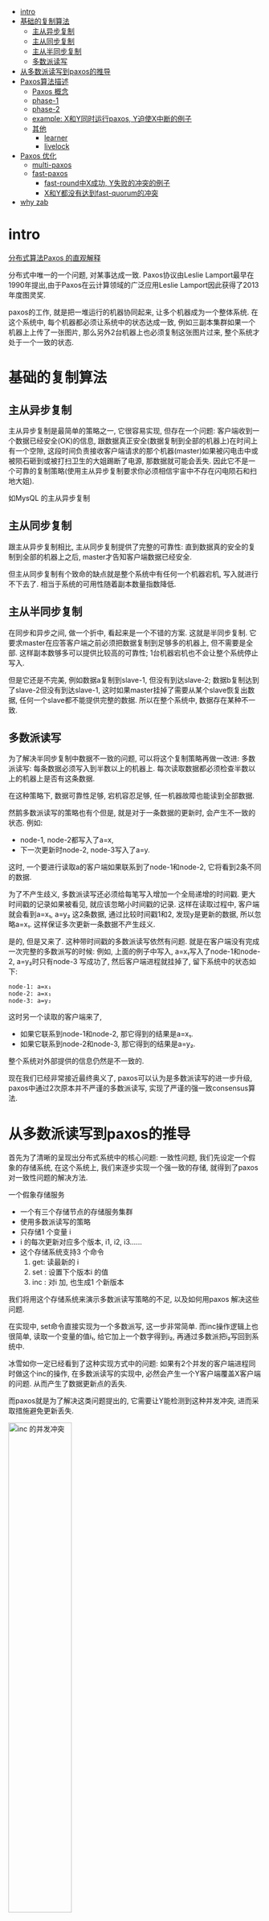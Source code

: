 - [intro](#intro)
- [基础的复制算法](#基础的复制算法)
  - [主从异步复制](#主从异步复制)
  - [主从同步复制](#主从同步复制)
  - [主从半同步复制](#主从半同步复制)
  - [多数派读写](#多数派读写)
- [从多数派读写到paxos的推导](#从多数派读写到paxos的推导)
- [Paxos算法描述](#paxos算法描述)
  - [Paxos 概念](#paxos-概念)
  - [phase-1](#phase-1)
  - [phase-2](#phase-2)
  - [example: X和Y同时运行paxos, Y迫使X中断的例子](#example-x和y同时运行paxos-y迫使x中断的例子)
  - [其他](#其他)
    - [learner](#learner)
    - [livelock](#livelock)
- [Paxos 优化](#paxos-优化)
  - [multi-paxos](#multi-paxos)
  - [fast-paxos](#fast-paxos)
    - [fast-round中X成功, Y失败的冲突的例子](#fast-round中x成功-y失败的冲突的例子)
    - [X和Y都没有达到fast-quorum的冲突](#x和y都没有达到fast-quorum的冲突)
- [why zab](#why-zab)

# intro
[分布式算法Paxos 的直观解释](https://mp.weixin.qq.com/s/-ULrqBZ_GLY1_LN9eNPpXg)

分布式中唯一的一个问题, 对某事达成一致.
Paxos协议由Leslie Lamport最早在1990年提出,由于Paxos在云计算领域的广泛应用Leslie Lamport因此获得了2013年度图灵奖.

paxos的工作, 就是把一堆运行的机器协同起来, 让多个机器成为一个整体系统. 在这个系统中, 每个机器都必须让系统中的状态达成一致,
例如三副本集群如果一个机器上上传了一张图片, 那么另外2台机器上也必须复制这张图片过来, 整个系统才处于一个一致的状态.

# 基础的复制算法
## 主从异步复制
主从异步复制是最简单的策略之一, 它很容易实现, 但存在一个问题: 客户端收到一个数据已经安全(OK)的信息, 跟数据真正安全(数据复制到全部的机器上)在时间上有一个空隙,
这段时间负责接收客户端请求的那个机器(master)如果被闪电击中或被陨石砸到或被打扫卫生的大姐踢断了电源, 那数据就可能会丢失.
因此它不是一个可靠的复制策略(使用主从异步复制要求你必须相信宇宙中不存在闪电陨石和扫地大姐).

如MysQL 的主从异步复制

## 主从同步复制
跟主从异步复制相比, 主从同步复制提供了完整的可靠性: 直到数据真的安全的复制到全部的机器上之后, master才告知客户端数据已经安全.

但主从同步复制有个致命的缺点就是整个系统中有任何一个机器宕机, 写入就进行不下去了. 相当于系统的可用性随着副本数量指数降低.

## 主从半同步复制
在同步和异步之间, 做一个折中, 看起来是一个不错的方案. 这就是半同步复制.
它要求master在应答客户端之前必须把数据复制到足够多的机器上, 但不需要是全部. 这样副本数够多可以提供比较高的可靠性; 1台机器宕机也不会让整个系统停止写入.

但是它还是不完美, 例如数据a复制到slave-1, 但没有到达slave-2; 数据b复制达到了slave-2但没有到达slave-1, 这时如果master挂掉了需要从某个slave恢复出数据,
任何一个slave都不能提供完整的数据. 所以在整个系统中, 数据存在某种不一致.

## 多数派读写
为了解决半同步复制中数据不一致的问题, 可以将这个复制策略再做一改进: 多数派读写: 每条数据必须写入到半数以上的机器上. 每次读取数据都必须检查半数以上的机器上是否有这条数据.

在这种策略下, 数据可靠性足够, 宕机容忍足够, 任一机器故障也能读到全部数据.

然鹅多数派读写的策略也有个但是, 就是对于一条数据的更新时, 会产生不一致的状态. 例如:

- node-1, node-2都写入了a=x,
- 下一次更新时node-2, node-3写入了a=y.

这时, 一个要进行读取a的客户端如果联系到了node-1和node-2, 它将看到2条不同的数据.

为了不产生歧义, 多数派读写还必须给每笔写入增加一个全局递增的时间戳. 更大时间戳的记录如果被看见, 就应该忽略小时间戳的记录.
这样在读取过程中, 客户端就会看到a=x₁, a=y₂ 这2条数据, 通过比较时间戳1和2, 发现y是更新的数据, 所以忽略a=x₁. 这样保证多次更新一条数据不产生歧义.

是的, 但是又来了. 这种带时间戳的多数派读写依然有问题. 就是在客户端没有完成一次完整的多数派写的时候:
例如, 上面的例子中写入, a=x₁写入了node-1和node-2, a=y₂时只有node-3 写成功了, 然后客户端进程就挂掉了, 留下系统中的状态如下:

```info
node-1: a=x₁
node-2: a=x₁
node-3: a=y₂
```
这时另一个读取的客户端来了,

- 如果它联系到node-1和node-2, 那它得到的结果是a=x₁.
- 如果它联系到node-2和node-3, 那它得到的结果是a=y₂.

整个系统对外部提供的信息仍然是不一致的.

现在我们已经非常接近最终奥义了, paxos可以认为是多数派读写的进一步升级, paxos中通过2次原本并不严谨的多数派读写, 实现了严谨的强一致consensus算法.

# 从多数派读写到paxos的推导
首先为了清晰的呈现出分布式系统中的核心问题: 一致性问题, 我们先设定一个假象的存储系统, 在这个系统上, 我们来逐步实现一个强一致的存储, 就得到了paxos对一致性问题的解决方法.

一个假象存储服务

- 一个有三个存储节点的存储服务集群
- 使用多数派读写的策略
- 只存储1 个变量 i
- i 的每次更新对应多个版本, i1, i2, i3......
- 这个存储系统支持3 个命令
  1. get: 读最新的 i
  1. set <n>: 设置下个版本i 的值
  1. inc <n>: 对i 加<n>, 也生成1 个新版本

我们将用这个存储系统来演示多数派读写策略的不足, 以及如何用paxos 解决这些问题.

在实现中, set命令直接实现为一个多数派写, 这一步非常简单.
而inc操作逻辑上也很简单, 读取一个变量的值i₁, 给它加上一个数字得到i₂, 再通过多数派把i₂写回到系统中.

冰雪如你一定已经看到了这种实现方式中的问题: 如果有2个并发的客户端进程同时做这个inc的操作, 在多数派读写的实现中, 必然会产生一个Y客户端覆盖X客户端的问题. 从而产生了数据更新点的丢失.

而paxos就是为了解决这类问题提出的, 它需要让Y能检测到这种并发冲突, 进而采取措施避免更新丢失.

<img src="./pics/paxos/concurrent_inc_conflict.jpg" alt="inc 的并发冲突" width="50%"/>

提取一下上面提到的问题: 让Y去更新的时候不能直接更新i₂, 而是应该能检测到i₂的存在, 进而将自己的结果保存在下一个版本i₃中, 再写回系统中.

而这个问题可以转化成: i的每个版本只能被写入一次, 不允许修改. 如果系统设计能满足这个要求, 那么X和Y的inc操作就都可以正确被执行了.

于是我们的问题就转化成一个更简单, 更基础的问题: 如何确定一个值(例如iⱼ)已经被写入了.

直观来看, 解决方法也很简单, 在X或Y写之前先做一次多数派读, 以便确认是否有其他客户端进程已经在写了, 如果有, 则放弃.

但是!!!, 这里还有个并发问题, X和Y可能同时做这个写前读取的操作, 并且同时得出一个结论: 还没有其他进程在写入, 我可以写. 这样还是会造成更新丢失的问题.

为了解决上面的问题, 存储节点还需要增加一个功能, 就是它必须记住谁最后一个做过写前读取的操作. 并且只允许最后一个完成写前读取的进程可以进行后续写入, 同时拒绝之前做过写前读取的进程写入的权限.

可以看到, 如果每个节点都记得谁读过, 那么当Y最后完成了写前读取的操作后, 整个系统就可以阻止过期的X的写入.

这个方法之所以能工作也是因为多数派写中, 一个系统最多只能允许一个多数派写成功. paxos也是通过2次多数派读写来实现的强一致.

<img src="./pics/paxos/note_the_latest.jpg" alt="记住最后一个做过写前读取的" width="50%"/>
TODO: 这里有个疑问, 如图中所说, 最后, 1节点只接受X 的写入, 2, 3 节点只接受Y 的写入, 那在多数派写的时候, 如果Y 联系到的是 1和2 怎么办, 1 他写不进去, 会怎么处理.
还是Y 在做写前读取的时候, 读取的是 2 和 3, 写的时候直接写这两个节点?

以上就是paxos算法的全部核心思想了, 是不是很简单? 剩下的就是如何实现的简单问题了: 如何标识一个客户端如X和Y, 如何确认谁是最后一个完成写前读写的进程, 等等.

# Paxos算法描述
Paxos 是什么

- 一个可靠的存储系统, 基于多数派读写
- 每个paxos 实例用来存储一个值
- 用两轮RPC 来确定一个值
- 一个值确定后不能被修改
- 确定指被多数派接受写入
- 强一致性

我们要介绍的paxos实际上是最朴实的classic paxos, 在这之后我们顺提下几个老爷子对paxos的优化, multi paxso和fast paxos, 它们都是针对paxos的理论层面的优化.

- classic paxos: 1 个实例(确定1个值)写入需要2轮RPC
- multi paxos: 约为1轮RPC, 确定1个值(第一次RPC 做了合并)
- fast paxos:
  - 没冲突: 1轮RPC 确定一个值
  - 有冲突: 2轮RPC 确定一个值

paxos算法中解决了如何在不可靠硬件基础上构建一个可靠的分布式系统的方法.
但paxos核心算法中只解决网络延迟/乱序的问题, 它不试图解决存储不可靠和消息错误的问题, 因为这两类问题本质上跟分布式关系不大, 属于数据校验层面的事情.

有兴趣可以参考 [Byzantine Paxos] 的介绍.

Paxos 的执行条件

- 存储必须是可靠的, 没有数据丢失和错误, 否则需要用Byzantine Paxos
- 容忍
  - 消息丢失(节点不可达)
  - 消息乱序

## Paxos 概念
- Proposer: 发起paxos 的进程, 可以理解为客户端.
- Acceptor: 存储节点, 接受, 处理和存储消息
- Quorum: 在99%的场景里都是指多数派, 也就是半数以上的Acceptor.
- Round 用来标识一次paxos算法实例, 每个round是2次多数派读写: 算法描述里分别用phase-1和phase-2标识.
  同时为了简单和明确, 算法中也规定了每个Proposer都必须生成全局单调递增的round, 这样round既能用来区分先后也能用来区分不同的Proposer(客户端).

在存储端(Acceptor) 也有几个概念

- last_rnd: 是acceptor 记住的最后一次进行写前读取的proposer(客户端)是谁, 以此来决定谁可以在后面真正把一个值写到存储中.
- v: 最后被写入的值
- vrnd(value round number): 跟v 是一对, 记录了在哪个round 中v 被写入了

v 和 vrnd 是用于恢复一次未完成的paxos 用的.
一次未完成的paxos算法运行可能留下一些没有达到多数派的值的写入(就像原生的多数派写的脏读的问题), paxos中通过vrnd来决定哪些值是最后写入的, 并决定恢复哪个未完成的paxos运行.
后面我们会通过几个例子来描述vrnd的作用.

## phase-1
首先是paxos的phase-1, 它相当于之前提到的写前读取过程. 它用来在存储节点(Acceptor)上记录一个标识: 我后面要写入;
并从Acceptor上读出是否有之前未完成的paxos运行. 如果有则尝试恢复它; 如果没有则继续做自己想做的事情.

<img src="./pics/paxos/phase1.jpg" alt="phase 1" width="50%"/>

phase-1成功后, acceptor应该记录X的rnd=1, 并返回自己之前保存的v和vrnd.

TODO: 如果请求的 rnd 等于acceptor 的 last_rnd?

Proposer X收到多数(quorum)个应答, 就认为是可以继续运行的.如果没有联系到多于半数的acceptor, 整个系统就hang住了, 这也是paxos声称的只能运行少于半数的节点失效.

收到多数应答后, 这时Proposer面临2种情况:

1. 所有应答中都没有任何非空的v, 这表示系统之前是干净的, 没有任何值已经被其他paxos客户端完成了写入(因为一个多数派读一定会看到一个多数派写的结果).
  这时Proposer X继续将它要写的值在phase-2中真正写入到多于半数的Acceptor中.
1. 如果收到了某个应答包含被写入的v和vrnd, 这时, Proposer X 必须假设有其他客户端(Proposer) 正在运行, 虽然X不知道对方是否已经成功结束, 但任何已经写入的值都不能被修改!
  所以X必须保持原有的值. 于是X将看到的最大vrnd对应的v作为X的phase-2将要写入的值. 这时实际上可以认为X执行了一次(不知是否已经中断的)其他客户端(Proposer)的修复.

TODO: 第一种情况, 为什么只有都是空的v, 才断定系统之前是干净的, 难道每次2 阶段的paxos 正常结束后, v 会被置为nil, vrnd 被置为0?

## phase-2
Proposer X将它选定的值写入到Acceptor中, 这个值可能是它自己要写入的值, 或者是它从某个Acceptor上读到的v(修复).

<img src="./pics/paxos/phase2.jpg" alt="phase 2" width="50%"/>

当然这时(在X收到phase-1应答, 到发送phase-2请求的这段时间), 可能已经有其他Proposer又完成了一个rnd更大的phase-1, 所以这时X不一定能成功运行完phase-2.

Acceptor通过比较phase-2请求中的rnd, 和自己本地记录的rnd, 来确定X是否还有权写入.
如果请求中的rnd和Acceptor本地记录的rnd一样, 那么这次写入就是被允许的, Acceptor将v写入本地, 并将phase-2请求中的rnd记录到本地的vrnd中.

TODO: 如果在Proposer X 的 phase 2 还未开始, 另外一个proposer Y 用一个更大的rnd 发起了phase 1 的请求, 那么会怎样?
acceptor 会用Y 的rnd 覆盖掉之前本地保存的 X 的吗?

## example: X和Y同时运行paxos, Y迫使X中断的例子
1. X成功完成了写前读取(phase-1), 将rnd=1写入到左边2个Acceptor.
1. Y用更大的rnd=2, 覆盖了X的rnd, 将rnd=2写入到右边2个Acceptor.
1. X以为自己还能运行phase-2, 但已经不行了, X只能对最左边的Acceptor成功运行phase-2, 而中间的Acceptor拒绝了X的phase-2.
1. Y对右边2个Acceptor成功运行了phase-2, 完成写入v=y, vrnd=2.

<img src="./pics/paxos/example_1.jpg" alt="解决并发写冲突" width="50%"/>

继续上面的例子, 看X如何处理被抢走写入权的情况:

这时X的phase-2没成功, 它需要重新来一遍, 用更大的rnd=3.

X成功在左边2个Acceptor上运行phase-1之后, X发现了2个被写入的值: v=x, vrnd=1 和 v=y, vrnd=2; 这时X就不能再写入自己想要写入的值了.
它这次paxos运行必须不能修改已存在的值, 这次X的paxos的运行唯一能做的就是, 修复(可能)已经中断的其他proposer的运行.

这里v=y, vrnd=2 是可能在phase-2达到多数派的值.
v=x, vrnd=1不可能是, 因为其他proposer也必须遵守算法约定, 如果v=x, vrnd=1在某个phase-2达到多数派了, Y一定能在phase-1中看到它, 从而不会写入v=y, vrnd=2.

因此这时X选择v=y, 并使用rnd=3继续运行, 最终把v=y, vrnd=3写入到所有Acceptor中.

<img src="./pics/paxos/example_2.jpg" alt="X不会修改确定的Y" width="50%"/>

## 其他
### learner
Paxos 还有一个不太重要的角色Learner, 是为了让系统完整加入的, 但并不是整个算法执行的关键角色, 只有在最后在被通知一下.

- Acceptor 发送phase-3 到所有learner 角色, 让learner 知道一个值被确定了
- 多数场合proposer 就是1 个learner

### livelock
多个proposer 并发对1 个值运行paxos 的时候, 可能会互相覆盖对方的rnd, 然后提示自己的rnd 再次尝试, 然后再次产生冲突, 一直无法完成.

# Paxos 优化
## multi-paxos
paxos诞生之初为人诟病的一个方面就是每写入一个值就需要2轮rpc: phase-1和phase-2. 因此一个寻常的优化就是用一次rpc为多个paxos实例运行phase-1.

例如, Proposer X可以一次性为i₁~i₁₀这10个值, 运行phase-1, 例如为这10个paxos实例选择rnd为1001, 1002…1010. 这样就可以节省下9次rpc, 而所有的写入平均下来只需要1个rpc就可以完成了.

这么看起来就有点像raft了:

- 再加上commit概念(commit可以理解为: 值v送达到多数派这件事情是否送达到多数派了),
- 和组成员变更(将quorum的定义从”多于半数”扩展到”任意2个quourm必须有交集”).

## fast-paxos
fast-paxos通过增加quorum的数量来达到一次rpc就能达成一致的目的. 如果fast-paxos没能在一次rpc达成一致, 则要退化到classic paxos.

- proposer 直接发送phase-2
- fast paxos 的rnd 是0. 0 保证它一定小于任何一个classic rnd, 所以可以在出现冲突时安全的回退到classic paxos
- acceptor 只在v 是空时才接受fast phase-2 的请求
- 如果发生冲突, 回退到classic paxos, 开始用一个rnd > 0 来运行

但是 fast paxos 比classic paxos 高效吗?

fast-paxos为了能在退化成classic paxos时不会选择不同的值, 就必须扩大quorum的值. 也就是说fast-round时, quorum的大小跟classic paxos的大小不一样.
同样我们先来看看为什么fast-quorum不能跟classic-quorum一样, 这样的配置会引起classic阶段回复时选择错误的值 y₀:

<img src="./pics/paxos/fast_paxos_1.jpg" alt="fast paxos 中的多数派" width="50%"/>

要解决这个问题, 最粗暴的方法是把fast-quorum设置为n, 也就是全部的acceptor都写入成功才认为fast-round成功(实际上是退化到了主从同步复制).
这样, 如果X和Y两个proposer并发写入, 谁也不会成功, 因此X和Y都退化到classic paxos进行修复, 选任何值去修复都没问题. 因为之前没有Proposer认为自己成功写入了.

如果再把问题深入下, 可以得出, 如果classic paxos的quorum是n/2+1, 那么fast-round的quorum应该是大于¾n,
¾的由来可以简单理解为: 在最差情况下, 达到fast-quorum的acceptor在classic-quorum中必须大于半数, 才不会导致修复进程选择一个跟fast-round不同的值.

TODO: 3/4 的严格推倒

结果就是

- fast paxos 的可用性降低, 需要更多的acceptor 才能work
- fast paxos 需要至少5 个acceptors 才能容忍1 个acceptor 不可用

### fast-round中X成功, Y失败的冲突的例子
X已经成功写入到4(fast-quorum>¾n)个acceptor, Y只写入1个, 这时Y进入classic-round进行修复,
可以看到, 不论Y选择哪3(classic quorum)个acceptor, 都可以看到至少2个x₀, 因此Y总会选择跟X一样的值, 保证了写入的值就不会被修改的条件.

<img src="./pics/paxos/fast_paxos_example_1.jpg" alt="fast paxos Y 发现冲突" width="50%"/>

### X和Y都没有达到fast-quorum的冲突
这时X和Y都不会认为自己的fast-round成功了, 因此修复过程选择任何值都是可以的. 最终选择哪个值, 就回归到X和Y两个classic-paxos进程的竞争问题了. 最终会选择x₀或y₀中的一个.

<img src="./pics/paxos/fast_paxos_example_2.jpg" alt="fast paxos X 和Y 发现冲突" width="50%"/>

# why zab
那既然Paxos如此强大,那为什么还会出现ZAB协议?

Paxos协议虽然是完备的,但要把它应用到实际的分布式系统中还有些问题要解决:

1. 在多个Proposer的场景下,Paxos不保证先提交的提案先被接受,实际应用中要保证多提案被接受的先后顺序怎么办?
1. Paxos允许多个Proposer提交提案,那有可能出现活锁问题,出现场景是这样的:
  提案n在第二阶段还没有完成时, 新的提案n+1的第一阶段prepare请求到达Acceptor, 按协议规定Acceptor将响应新提案的prepare请求并保证不会接受小于n+1的任何请求,这可能导致提案n将不会被通过,
  同样在n+1提案未完成第二阶段时,假如提案n的提交者又提交了n+2提案,这可能导致n+1提案也无法通过.
1. Paxos协议规定提案的值v只要被大多数Acceptor接受过,后续的所有提案不能修改值v,那现实情况下我还要修改v值怎么办?

ZooKeeper的核心算法ZAB通过一个简单的约束解决了前2个问题:所有提案都转发到唯一的Leader(通过Leader选举算法从Acceptor中选出来的)来提交,由Leader来保证多个提案之间的先后顺序,
同时也避免了多Proposer引发的活锁问题.

[分布式系统可用性与一致性](https://blog.csdn.net/congge_1993/article/details/73613689)
